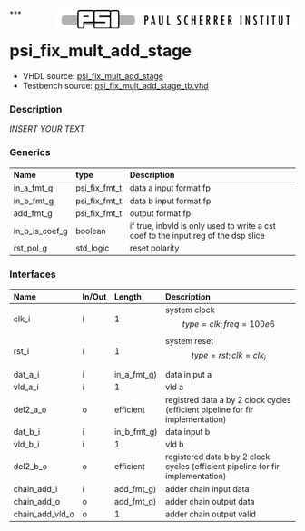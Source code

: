 <img align="right" src="../doc/psi_logo.png">
***

# psi_fix_mult_add_stage
 - VHDL source: [psi_fix_mult_add_stage](../hdl/psi_fix_mult_add_stage.vhd)
 - Testbench source: [psi_fix_mult_add_stage_tb.vhd](../testbench/psi_fix_mult_add_stage_tb/psi_fix_mult_add_stage_tb.vhd)

### Description
*INSERT YOUR TEXT*

### Generics
| Name           | type          | Description                                                                        |
|:---------------|:--------------|:-----------------------------------------------------------------------------------|
| in_a_fmt_g     | psi_fix_fmt_t | data a input format fp                                                             |
| in_b_fmt_g     | psi_fix_fmt_t | data b input format fp                                                             |
| add_fmt_g      | psi_fix_fmt_t | output format fp                                                                   |
| in_b_is_coef_g | boolean       | if true, inbvld is only used to write a cst coef to the input reg of the dsp slice |
| rst_pol_g      | std_logic     | reset polarity                                                                     |

### Interfaces
| Name            | In/Out   | Length      | Description                                                                     |
|:----------------|:---------|:------------|:--------------------------------------------------------------------------------|
| clk_i           | i        | 1           | system clock $$ type=clk; freq=100e6 $$                                         |
| rst_i           | i        | 1           | system reset $$ type=rst; clk=clk_i $$                                          |
| dat_a_i         | i        | in_a_fmt_g) | data in put a                                                                   |
| vld_a_i         | i        | 1           | vld a                                                                           |
| del2_a_o        | o        | efficient   | registred data a by 2 clock cycles (efficient pipeline for fir implementation)  |
| dat_b_i         | i        | in_b_fmt_g) | data input b                                                                    |
| vld_b_i         | i        | 1           | vld b                                                                           |
| del2_b_o        | o        | efficient   | registered data b by 2 clock cycles (efficient pipeline for fir implementation) |
| chain_add_i     | i        | add_fmt_g)  | adder chain input data                                                          |
| chain_add_o     | o        | add_fmt_g)  | adder chain output data                                                         |
| chain_add_vld_o | o        | 1           | adder chain output valid                                                        |
